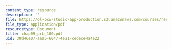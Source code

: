 ```yaml
---
content_type: resource
description: ''
file: https://ol-ocw-studio-app-production.s3.amazonaws.com/courses/res-6-001-continuum-electromechanics-spring-2009/30d46e07aaa560474e21cedece4a4e22_chap09_prb_100.pdf
file_type: application/pdf
resourcetype: Document
title: chap09_prb_100.pdf
uid: 30d46e07-aaa5-6047-4e21-cedece4a4e22
---
```

